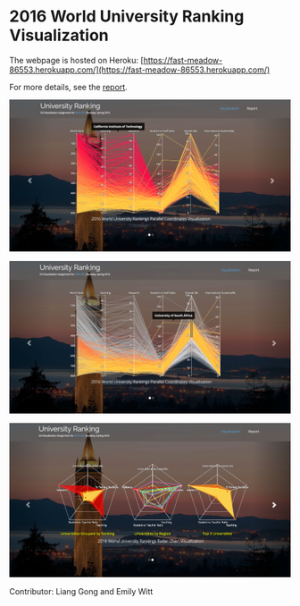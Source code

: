 # 2016 World University Ranking Visualization

The webpage is hosted on Heroku:
[https://fast-meadow-86553.herokuapp.com/](https://fast-meadow-86553.herokuapp.com/)

For more details, see the [report](https://docs.google.com/document/d/1OjSqjR3pGM7g-oqlbqhUMNmp5gLTyRv_PprdEeVsvqE/edit?usp=sharing).

![](https://raw.githubusercontent.com/JacksonGL/info-247-d3/master/screenshots/img1.PNG)

![](https://raw.githubusercontent.com/JacksonGL/info-247-d3/master/screenshots/img2.PNG)

![](https://raw.githubusercontent.com/JacksonGL/info-247-d3/master/screenshots/img3.PNG)

Contributor: Liang Gong and Emily Witt
